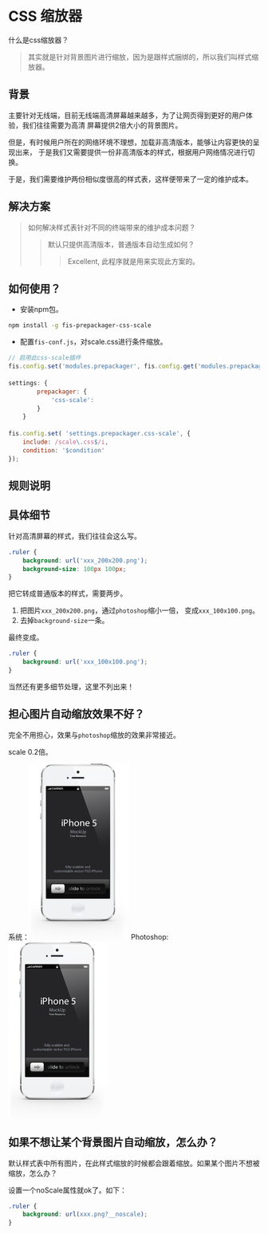 CSS 缩放器
=========================
什么是css缩放器？
> 其实就是针对背景图片进行缩放，因为是跟样式捆绑的，所以我们叫样式缩放器。

## 背景

主要针对无线端，目前无线端高清屏幕越来越多，为了让网页得到更好的用户体验，我们往往需要为高清
屏幕提供2倍大小的背景图片。

但是，有时候用户所在的网络环境不理想，加载非高清版本，能够让内容更快的呈现出来，
于是我们又需要提供一份非高清版本的样式，根据用户网络情况进行切换。

于是，我们需要维护两份相似度很高的样式表，这样便带来了一定的维护成本。

## 解决方案

> 如何解决样式表针对不同的终端带来的维护成本问题？
>> 默认只提供高清版本，普通版本自动生成如何？
>>> Excellent, 此程序就是用来实现此方案的。

## 如何使用？

* 安装npm包。

```bash
npm install -g fis-prepackager-css-scale
```
* 配置`fis-conf.js`，对scale.css进行条件缩放。

```javascript
// 启用此css-scale插件
fis.config.set('modules.prepackager', fis.config.get('modules.prepackager') + ',css-scale');

settings: {
        prepackager: {
            'css-scale':
        }
    }

fis.config.set( 'settings.prepackager.css-scale', {
    include: /scale\.css$/i,
    condition: '$condition'
});
```

## 规则说明



## 具体细节

针对高清屏幕的样式，我们往往会这么写。

```css
.ruler {
    background: url('xxx_200x200.png');
    background-size: 100px 100px;
}
```

把它转成普通版本的样式，需要两步。

1. 把图片`xxx_200x200.png`，通过`photoshop`缩小一倍， 变成`xxx_100x100.png`。
2. 去掉`background-size`一条。

最终变成。

```css
.ruler {
    background: url('xxx_100x100.png');
}
```

当然还有更多细节处理，这里不列出来！

## 担心图片自动缩放效果不好？

完全不用担心，效果与`photoshop`缩放的效果非常接近。

scale 0.2倍。

系统：![系统缩放](./scale.png)
Photoshop: ![photoshop缩放](./photoshop.png)

## 如果不想让某个背景图片自动缩放，怎么办？
默认样式表中所有图片，在此样式缩放的时候都会跟着缩放。如果某个图片不想被缩放，怎么办？

设置一个noScale属性就ok了。如下：

```css
.ruler {
    background: url(xxx.png?__noscale);
}
```